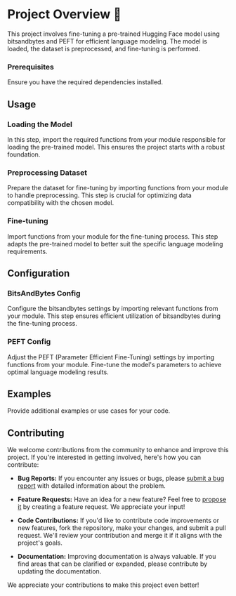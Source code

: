 # Project Overview 🚀

This project involves fine-tuning a pre-trained Hugging Face model using bitsandbytes and PEFT for efficient language modeling. The model is loaded, the dataset is preprocessed, and fine-tuning is performed.

### Prerequisites

Ensure you have the required dependencies installed.

## Usage

### Loading the Model

In this step, import the required functions from your module responsible for loading the pre-trained model. This ensures the project starts with a robust foundation.

### Preprocessing Dataset

Prepare the dataset for fine-tuning by importing functions from your module to handle preprocessing. This step is crucial for optimizing data compatibility with the chosen model.

### Fine-tuning

Import functions from your module for the fine-tuning process. This step adapts the pre-trained model to better suit the specific language modeling requirements.

## Configuration

### BitsAndBytes Config

Configure the bitsandbytes settings by importing relevant functions from your module. This step ensures efficient utilization of bitsandbytes during the fine-tuning process.

### PEFT Config

Adjust the PEFT (Parameter Efficient Fine-Tuning) settings by importing functions from your module. Fine-tune the model's parameters to achieve optimal language modeling results.

## Examples

Provide additional examples or use cases for your code.

## Contributing

We welcome contributions from the community to enhance and improve this project. If you're interested in getting involved, here's how you can contribute:

- **Bug Reports:** If you encounter any issues or bugs, please [submit a bug report](https://github.com/your_username/your_project/issues) with detailed information about the problem.

- **Feature Requests:** Have an idea for a new feature? Feel free to [propose it](https://github.com/your_username/your_project/issues) by creating a feature request. We appreciate your input!

- **Code Contributions:** If you'd like to contribute code improvements or new features, fork the repository, make your changes, and submit a pull request. We'll review your contribution and merge it if it aligns with the project's goals.

- **Documentation:** Improving documentation is always valuable. If you find areas that can be clarified or expanded, please contribute by updating the documentation.

We appreciate your contributions to make this project even better!
